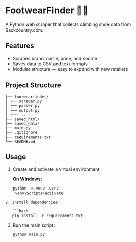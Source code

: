 # FootwearFinder 🧗‍♂️

A Python web scraper that collects climbing shoe data from Backcountry.com.

## Features

- Scrapes brand, name, price, and source
- Saves data to CSV and text formats
- Modular structure — easy to expand with new retailers

## Project Structure

```footwearfinder/
├── footwearfinder/
│ ├── scraper.py
│ ├── parser.py
│ ├── output.py
│ └── ...
├── saved_html/
├── saved_data/
├── main.py
├── .gitignore
├── requirements.txt
└── README.md
```
## Usage

1. Create and activate a virtual environment:

    **On Windows:**
    ```bash
    python -m venv .venv
    .venv\Scripts\activate
```
2. Install dependencies:

   ```bash
   pip install -r requirements.txt
```
3. Run the main script:

   ```bash
   python main.py
```